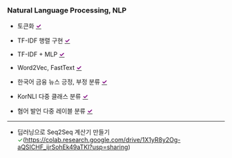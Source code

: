 ### Natural Language Processing, NLP

- 토큰화 [<span style="color:purple; font-weight:bold;">✓</span>](https://colab.research.google.com/drive/1tjWCtpym-TqQuBN43p_uxOCzu2WY9lgo?usp=sharing)

- TF-IDF 행렬 구현 [<span style="color:purple; font-weight:bold;">✓</span>](https://colab.research.google.com/drive/1U0VvJQnDF0ntUzwCJF3enlmH02oo5b1U?usp=sharing)

- TF-IDF + MLP [<span style="color:purple; font-weight:bold;">✓</span>](https://colab.research.google.com/drive/1tAyHUV_Hbh9tkkcq0BLYE00hQLM00OSr?usp=sharing)

- Word2Vec, FastText [<span style="color:purple; font-weight:bold;">✓</span>](https://colab.research.google.com/drive/1RRtCgmm6Dx2rpBKQmseZgtqlGLk0_EH0?usp=sharing)

- 한국어 금융 뉴스 긍정, 부정 분류 [<span style="color:purple; font-weight:bold;">✓</span>](https://colab.research.google.com/drive/1rMfHgLnBZzEZCC28Khp2LOgjdlkEulY5?usp=drive_link)

- KorNLI 다중 클래스 분류 [<span style="color:purple; font-weight:bold;">✓</span>](https://colab.research.google.com/drive/1UQwI2E5r5wxj19NjftZadVqCyUKZeR-I?usp=sharing)

- 혐어 발언 다중 레이블 분류 [<span style="color:purple; font-weight:bold;">✓</span>](https://colab.research.google.com/drive/1xh1PBZIexcOb3TlucarTgk8EWVWmGtLZ?usp=sharing)

---

- 딥러닝으로 Seq2Seq 계산기 만들기 <font color='green'>✓</font>(https://colab.research.google.com/drive/1X1yR8y2Og-aQSICHF_ijrSohEk49aTKl?usp=sharing)
